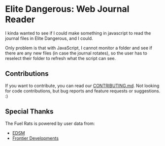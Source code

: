 # Elite Dangerous: Web Journal Reader

I kinda wanted to see if I could make something in javascript to read the journal files in Elite Dangerous, and I could.

Only problem is that with JavaScript, I cannot monitor a folder and see if there are any new files (in case the journal rotates), so the user has to reselect their folder to refresh what the script can see.

## Contributions

If you want to contribute, you can read our [CONTRIBUTING.md](CONTRIBUTING.md).
Not looking for code contributions, but bug reports and feature requests or suggestions. :)

## Special Thanks

The Fuel Rats is powered by user data from:

-   [EDSM](https://www.edsm.net/)
-   [Frontier Developments](https://www.elitedangerous.com/)
